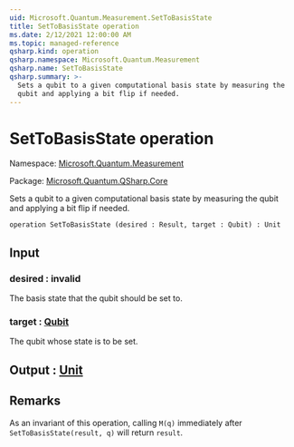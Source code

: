 ```yaml
---
uid: Microsoft.Quantum.Measurement.SetToBasisState
title: SetToBasisState operation
ms.date: 2/12/2021 12:00:00 AM
ms.topic: managed-reference
qsharp.kind: operation
qsharp.namespace: Microsoft.Quantum.Measurement
qsharp.name: SetToBasisState
qsharp.summary: >-
  Sets a qubit to a given computational basis state by measuring the
  qubit and applying a bit flip if needed.
---
```


# SetToBasisState operation

Namespace: [Microsoft.Quantum.Measurement](xref:Microsoft.Quantum.Measurement)

Package: [Microsoft.Quantum.QSharp.Core](https://nuget.org/packages/Microsoft.Quantum.QSharp.Core)


Sets a qubit to a given computational basis state by measuring thequbit and applying a bit flip if needed.

```qsharp
operation SetToBasisState (desired : Result, target : Qubit) : Unit
```


## Input

### desired : __invalid<Result>__

The basis state that the qubit should be set to.


### target : [Qubit](xref:microsoft.quantum.lang-ref.qubit)

The qubit whose state is to be set.



## Output : [Unit](xref:microsoft.quantum.lang-ref.unit)



## Remarks

As an invariant of this operation, calling `M(q)` immediatelyafter `SetToBasisState(result, q)` will return `result`.